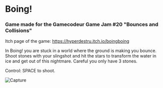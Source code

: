 # Boing!

### Game made for the Gamecodeur Game Jam #20 "Bounces and Collisions"

Itch page of the game: https://hyperdestru.itch.io/boingboing

In Boing! you are stuck in a world where the ground is making you bounce.
Shoot stones with your slingshot and hit the stars to transform the water in ice and get out of this nightmare. Careful you only have 3 stones.

Control: SPACE to shoot.

![Capture](demo/boing.gif)


